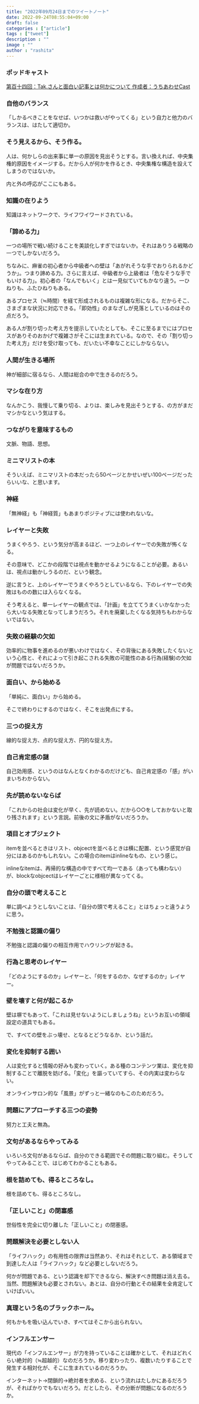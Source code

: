 ```yaml
---
title: "2022年09月24日までのツイートノート"
date: 2022-09-24T08:55:04+09:00
draft: false
categories : ["article"]
tags : ["tweet"]
description : ""
image : ""
author : "rashita"
---
```


### ポッドキャスト

[第百十四回：Tak.さんと面白い記事とは何かについて 作成者：うちあわせCast](https://anchor.fm/rashita/episodes/Tak-e1o6sb3)

### 自他のバランス

「しかるべきことをなせば、いつかは救いがやってくる」という自力と他力のバランスは、はたして適切か。

### そう見えるから、そう作る。

人は、何かしらの出来事に単一の原因を見出そうとする。言い換えれば、中央集権的原因をイメージする。だから人が何かを作るとき、中央集権な構造を設えてしまうのではないか。

内と外の呼応がここにもある。

### 知識の在りよう

知識はネットワークで、ライフワイワードされている。

### 「諦める力」

一つの場所で戦い続けることを美談化しすぎではないか。それはありうる戦略の一つでしかないだろう。

ちなみに、麻雀の初心者から中級者への壁は「あがれそうな手でおりられるかどうか」。つまり諦める力。さらに言えば、中級者から上級者は「危なそうな手でもいける力」。初心者の「なんでもいく」とは一見似ていてもかなり違う。一ひねりも、ふたひねりもある。

あるプロセス（≒時間）を経て形成されるものは複雑な形になる。だからそこ、さまざまな状況に対応できる。「即効性」のまなざしが見落としているのはその点だろう。

ある人が割り切った考え方を提示していたとしても、そこに至るまでにはプロセスがありそのおかげで複雑さがそこには生まれている。なので、その「割り切った考え方」だけを受け取っても、だいたい不幸なことにしかならない。

### 人間が生きる場所

神が細部に宿るなら、人間は総合の中で生きるのだろう。

### マシな在り方

なんかこう、我慢して乗り切る、よりは、楽しみを見出そうとする、の方がまだマシかなという気はする。

### つながりを意味するもの

文脈、物語、思想。

### ミニマリストの本

そういえば、ミニマリストの本だったら50ページとかせいぜい100ページだったらいいな、と思います。

### 神経

「無神経」も「神経質」もあまりポジティブには使われないな。

### レイヤーと失敗

うまくやろう、という気分が高まるほど、一つ上のレイヤーでの失敗が怖くなる。

その意味で、どこかの段階では視点を動かせるようになることが必要。あるいは、視点は動かしうるのだ、という観念。

逆に言うと、上のレイヤーでうまくやろうとしているなら、下のレイヤーでの失敗はものの数には入らなくなる。

そう考えると、単一レイヤーの観点では、「計画」を立ててうまくいかなかったら大いなる失敗となってしまうだろう。それを廃棄したくなる気持ちもわからないではない。

### 失敗の経験の欠如

効率的に物事を進めるのが悪いわけではなく、その背後にある失敗したくないという心性と、それによって引き起こされる失敗の可能性のある行為(経験)の欠如が問題ではないだろうか。

### 面白い、から始める

「単純に、面白い」から始める。

そこで終わりにするのではなく、そこを出発点にする。

### 三つの捉え方

線的な捉え方、点的な捉え方、円的な捉え方。

### 自己肯定感の謎

自己効用感、というのはなんとなくわかるのだけども、自己肯定感の「感」がいまいちわからない。

### 先が読めないならば

「これからの社会は変化が早く、先が読めない。だから○○をしておかないと取り残されます」という言説。前後の文に矛盾がないだろうか。

### 項目とオブジェクト

itemを並べるときはリスト、objcectを並べるときは横に配置、という感覚が自分にはあるのかもしれない。この場合のitemはinlineなもの、という感じ。

inlineなitemは、再帰的な構造の中ですべて均一である（あっても構わない）が、blockなobjcectはレイヤーごとに様相が異なってくる。

### 自分の頭で考えること

単に調べようとしないことは、「自分の頭で考えること」とはちょっと違うように思う。

### 不勉強と認識の偏り

不勉強と認識の偏りの相互作用でハウリングが起きる。

### 行為と思考のレイヤー

「どのようにするのか」レイヤーと、「何をするのか、なぜするのか」レイヤー。

### 壁を壊すと何が起こるか

壁は塀でもあって、「これは見せないようにしましょうね」というお互いの領域設定の道具でもある。

で、すべての壁をぶっ壊せ、となるとどうなるか、という話だ。

### 変化を抑制する囲い

人は変化すると情報の好みも変わっていく。ある種のコンテンツ業は、変化を抑制することで離脱を妨げる。「変化」を謳っていてすら、その内実は変わらない。

オンラインサロン的な「風景」がずっと一緒なのもこのためだろう。

### 問題にアプローチする三つの姿勢

努力と工夫と無為。

### 文句があるならやってみる

いろいろ文句があるならば、自分のできる範囲でその問題に取り組む。そうしてやってみることで、はじめてわかることもある。

### 根を詰めても、得るところなし。

根を詰めても、得るところなし。

### 「正しいこと」の閉塞感

世俗性を完全に切り離した「正しいこと」の閉塞感。

### 問題解決を必要としない人

「ライフハック」の有用性の限界は当然あり、それはそれとして、ある領域まで到達した人は「ライフハック」など必要としないだろう。

何かが問題である、という認識を却下できるなら、解決すべき問題は消え去る。当然、問題解決も必要とされない。あとは、自分の行動とその結果を全肯定していけばいい。

### 真理という名のブラックホール。

何もかもを吸い込んでいき、すべてはそこから出られない。

### インフルエンサー

現代の「インフルエンサー」が力を持っていることは確かとして、それはどれくらい絶対的（≒超越的）なのだろうか。移り変わったり、複数いたりすることで発生する相対化が、そこに生まれているのだろうか。

インターネット→閉鎖的→絶対者を求める、という流れはたしかにあるだろうが、そればかりでもないだろう。だとしたら、その分断が問題になるのだろうか。
